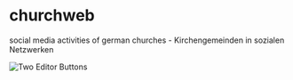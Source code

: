 # churchweb
social media activities of german churches - Kirchengemeinden in sozialen Netzwerken

![Two Editor Buttons](http://i.imgur.com/yOrHkhA.png)

